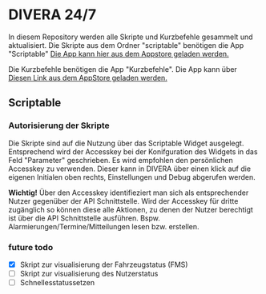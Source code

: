 # DIVERA 24/7

In diesem Repository werden alle Skripte und Kurzbefehle gesammelt und aktualisiert.
Die Skripte aus dem Ordner "scriptable" benötigen die App "Scriptable" [Die App kann hier aus dem Appstore geladen werden.](https://apps.apple.com/de/app/scriptable/id1405459188)

Die Kurzbefehle benötigen die App "Kurzbefehle". Die App kann über [Diesen Link aus dem AppStore geladen werden.](https://apps.apple.com/de/app/kurzbefehle/id915249334)

## Scriptable
### Autorisierung der Skripte
Die Skripte sind auf die Nutzung über das Scriptable Widget ausgelegt. Entsprechend wird der Accesskey bei der Konifguration des Widgets in das Feld "Parameter" geschrieben.
Es wird empfohlen den persönlichen Accesskey zu verwenden. Dieser kann in DIVERA über einen klick auf die eigenen Initialen oben rechts, Einstellungen und Debug abgerufen werden. 

**Wichtig!**
Über den Accesskey identifieziert man sich als entsprechender Nutzer gegenüber der API Schnittstelle. Wird der Accesskey für dritte zugänglich so können diese alle Aktionen, zu denen der Nutzer berechtigt ist über die API Schnittstelle ausführen. Bspw. Alarmierungen/Termine/Mitteilungen lesen bzw. erstellen. 


### future todo
- [x] Skript zur visualisierung der Fahrzeugstatus (FMS)
- [ ] Skript zur visualisierung des Nutzerstatus
- [ ] Schnellesstatussetzen
